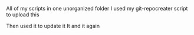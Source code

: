 All of my scripts in one unorganized folder
I used my git-repocreater script to upload this

Then used it to update it
It and it again

